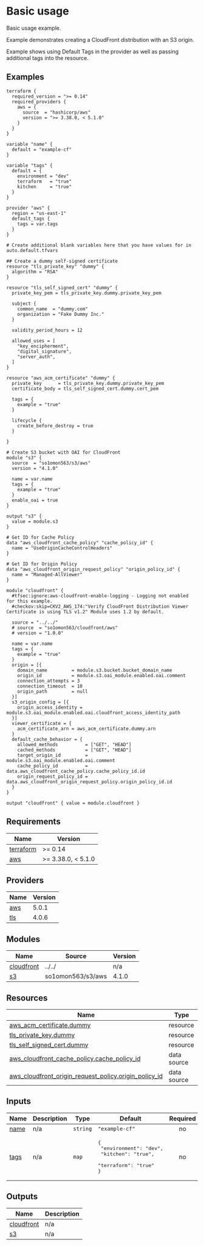 # Basic usage

Basic usage example.

Example demonstrates creating a CloudFront distribution with an S3 origin.

Example shows using Default Tags in the provider as well as passing additional tags into the resource.
<!-- BEGINNING OF PRE-COMMIT-TERRAFORM DOCS HOOK -->


## Examples

```hcl
terraform {
  required_version = ">= 0.14"
  required_providers {
    aws = {
      source  = "hashicorp/aws"
      version = ">= 3.38.0, < 5.1.0"
    }
  }
}

variable "name" {
  default = "example-cf"
}

variable "tags" {
  default = {
    environment = "dev"
    terraform   = "true"
    kitchen     = "true"
  }
}

provider "aws" {
  region = "us-east-1"
  default_tags {
    tags = var.tags
  }
}

# Create additional blank variables here that you have values for in auto.default.tfvars

## Create a dummy self-signed certificate
resource "tls_private_key" "dummy" {
  algorithm = "RSA"
}

resource "tls_self_signed_cert" "dummy" {
  private_key_pem = tls_private_key.dummy.private_key_pem

  subject {
    common_name  = "dummy.com"
    organization = "Fake Dummy Inc."
  }

  validity_period_hours = 12

  allowed_uses = [
    "key_encipherment",
    "digital_signature",
    "server_auth",
  ]
}

resource "aws_acm_certificate" "dummy" {
  private_key      = tls_private_key.dummy.private_key_pem
  certificate_body = tls_self_signed_cert.dummy.cert_pem

  tags = {
    example = "true"
  }

  lifecycle {
    create_before_destroy = true
  }

}

# Create S3 bucket with OAI for CloudFront
module "s3" {
  source  = "so1omon563/s3/aws"
  version = "4.1.0"

  name = var.name
  tags = {
    example = "true"
  }
  enable_oai = true
}

output "s3" {
  value = module.s3
}

# Get ID for Cache Policy
data "aws_cloudfront_cache_policy" "cache_policy_id" {
  name = "UseOriginCacheControlHeaders"
}

# Get ID for Origin Policy
data "aws_cloudfront_origin_request_policy" "origin_policy_id" {
  name = "Managed-AllViewer"
}

module "cloudfront" {
  #tfsec:ignore:aws-cloudfront-enable-logging - Logging not enabled for this example.
  #checkov:skip=CKV2_AWS_174:"Verify CloudFront Distribution Viewer Certificate is using TLS v1.2" Module uses 1.2 by default.

  source = "../../"
  # source  = "so1omon563/cloudfront/aws"
  # version = "1.0.0"

  name = var.name
  tags = {
    example = "true"
  }
  origin = [{
    domain_name         = module.s3.bucket.bucket_domain_name
    origin_id           = module.s3.oai_module.enabled.oai.comment
    connection_attempts = 3
    connection_timeout  = 10
    origin_path         = null
  }]
  s3_origin_config = [{
    origin_access_identity = module.s3.oai_module.enabled.oai.cloudfront_access_identity_path
  }]
  viewer_certificate = {
    acm_certificate_arn = aws_acm_certificate.dummy.arn
  }
  default_cache_behavior = {
    allowed_methods          = ["GET", "HEAD"]
    cached_methods           = ["GET", "HEAD"]
    target_origin_id         = module.s3.oai_module.enabled.oai.comment
    cache_policy_id          = data.aws_cloudfront_cache_policy.cache_policy_id.id
    origin_request_policy_id = data.aws_cloudfront_origin_request_policy.origin_policy_id.id
  }
}

output "cloudfront" { value = module.cloudfront }
```

## Requirements

| Name | Version |
|------|---------|
| <a name="requirement_terraform"></a> [terraform](#requirement\_terraform) | >= 0.14 |
| <a name="requirement_aws"></a> [aws](#requirement\_aws) | >= 3.38.0, < 5.1.0 |

## Providers

| Name | Version |
|------|---------|
| <a name="provider_aws"></a> [aws](#provider\_aws) | 5.0.1 |
| <a name="provider_tls"></a> [tls](#provider\_tls) | 4.0.6 |

## Modules

| Name | Source | Version |
|------|--------|---------|
| <a name="module_cloudfront"></a> [cloudfront](#module\_cloudfront) | ../../ | n/a |
| <a name="module_s3"></a> [s3](#module\_s3) | so1omon563/s3/aws | 4.1.0 |

## Resources

| Name | Type |
|------|------|
| [aws_acm_certificate.dummy](https://registry.terraform.io/providers/hashicorp/aws/latest/docs/resources/acm_certificate) | resource |
| [tls_private_key.dummy](https://registry.terraform.io/providers/hashicorp/tls/latest/docs/resources/private_key) | resource |
| [tls_self_signed_cert.dummy](https://registry.terraform.io/providers/hashicorp/tls/latest/docs/resources/self_signed_cert) | resource |
| [aws_cloudfront_cache_policy.cache_policy_id](https://registry.terraform.io/providers/hashicorp/aws/latest/docs/data-sources/cloudfront_cache_policy) | data source |
| [aws_cloudfront_origin_request_policy.origin_policy_id](https://registry.terraform.io/providers/hashicorp/aws/latest/docs/data-sources/cloudfront_origin_request_policy) | data source |

## Inputs

| Name | Description | Type | Default | Required |
|------|-------------|------|---------|:--------:|
| <a name="input_name"></a> [name](#input\_name) | n/a | `string` | `"example-cf"` | no |
| <a name="input_tags"></a> [tags](#input\_tags) | n/a | `map` | <pre>{<br>  "environment": "dev",<br>  "kitchen": "true",<br>  "terraform": "true"<br>}</pre> | no |

## Outputs

| Name | Description |
|------|-------------|
| <a name="output_cloudfront"></a> [cloudfront](#output\_cloudfront) | n/a |
| <a name="output_s3"></a> [s3](#output\_s3) | n/a |


<!-- END OF PRE-COMMIT-TERRAFORM DOCS HOOK -->
